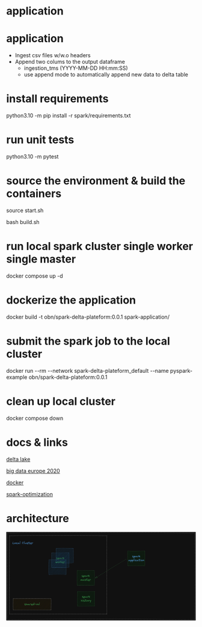 # application
# application
* Ingest csv files w/w.o headers
* Append two colums to the output dataframe
  * ingestion_tms (YYYY-MM-DD HH:mm:SS)
  * use append mode to automatically append new data to delta table

# install requirements
python3.10 -m pip install -r spark/requirements.txt

# run unit tests
python3.10 -m pytest

# source the environment & build the containers
source start.sh

bash build.sh

# run local spark cluster single worker single master
docker compose up -d

# dockerize the application
docker build -t obn/spark-delta-plateform:0.0.1 spark-application/

# submit the spark job to the local cluster
docker run --rm --network spark-delta-plateform_default --name pyspark-example obn/spark-delta-plateform:0.0.1

# clean up local cluster
docker compose down

# docs & links
[delta lake](https://docs.delta.io/1.2.1/quick-start.html)

[big data europe 2020](https://github.com/big-data-europe)

[docker](https://docs.docker.com/reference/cli/docker/)

[spark-optimization](https://github.com/ivanovro/spark-optimization)


# architecture
![alt text](image.png)